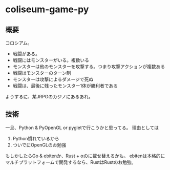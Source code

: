# coliseum-game-py

## 概要

コロシアム。

 - 戦闘がある。
 - 戦闘にはモンスターがいる。複数いる
 - モンスターは他のモンスターを攻撃する。つまり攻撃アクションが複数ある
 - 戦闘はモンスターのターン制
 - モンスターは攻撃によるダメージで死ぬ
 - 戦闘は、最後に残ったモンスター1体が勝利者である

ようするに、某JRPGのカジノにあるあれ。

## 技術

一旦、Python & PyOpenGL or pygletで行こうかと思ってる。
理由としては

1. Python慣れているから
2. ついでにOpenGLのお勉強

もしかしたらGo & ebitenか、Rust + αのに載せ替えるかも。
ebitenは本格的にマルチプラットフォームで開発するなら、RustはRustのお勉強。

